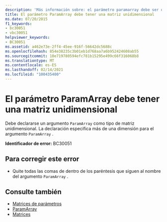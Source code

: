 ```yaml
---
description: 'Más información sobre: el parámetro paramarray debe ser una matriz unidimensional'
title: El parámetro ParamArray debe tener una matriz unidimensional
ms.date: 07/20/2015
f1_keywords:
- bc30051
- vbc30051
helpviewer_keywords:
- BC30051
ms.assetid: a462e73e-2ff4-45ee-916f-56642dc5688c
ms.openlocfilehash: 854e38235c3b01eb1d768aa7a6b952424608ab55
ms.sourcegitcommit: 10e719780594efc781b15295e499c66f316068b8
ms.translationtype: MT
ms.contentlocale: es-ES
ms.lasthandoff: 02/14/2021
ms.locfileid: "100435400"
---
```

# <a name="paramarray-parameter-must-be-a-one-dimensional-array"></a>El parámetro ParamArray debe tener una matriz unidimensional

Debe declararse un argumento `ParamArray` como tipo de matriz unidimensional. La declaración especifica más de una dimensión para el argumento `ParamArray` .  
  
 **Identificador de error:** BC30051  
  
## <a name="to-correct-this-error"></a>Para corregir este error  
  
- Quite todas las comas de dentro de los paréntesis que siguen al nombre del argumento `ParamArray` .  
  
## <a name="see-also"></a>Consulte también

- [Matrices de parámetros](../programming-guide/language-features/procedures/parameter-arrays.md)
- [ParamArray](../language-reference/modifiers/paramarray.md)
- [Matrices](../programming-guide/language-features/arrays/index.md)
